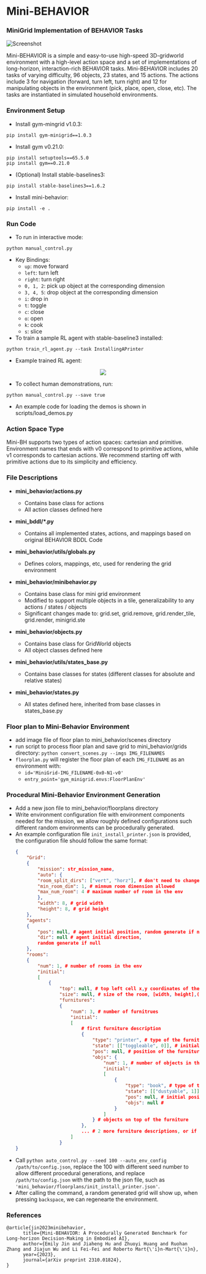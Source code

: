 # Mini-BEHAVIOR
###  MiniGrid Implementation of BEHAVIOR Tasks 
![Screenshot](img/visualizations.png)

Mini-BEHAVIOR is a simple and easy-to-use high-speed 3D-gridworld environment
with a high-level action space and a set of implementations of long-horizon, interaction-rich BEHAVIOR tasks.
Mini-BEHAVIOR includes 20 tasks of varying difficulty, 96 objects, 23 states, and 15 actions. 
The actions include 3 for navigation (forward, turn left, turn right) and 12 for manipulating objects in the environment 
(pick, place, open, close, etc). 
The tasks are instantiated in simulated household environments.

### Environment Setup
* Install gym-mingrid v1.0.3: 
```
pip install gym-minigrid==1.0.3
```
* Install gym v0.21.0: 
```
pip install setuptools==65.5.0
pip install gym==0.21.0
```
* (Optional) Install stable-baselines3: 
```
pip install stable-baselines3==1.6.2
```
* Install mini-behavior: 
```
pip install -e .
```

### Run Code 
* To run in interactive mode:
```
python manual_control.py
```
* Key Bindings:
  - `up`: move forward
  - `left`: turn left
  - `right`: turn right
  - `0, 1, 2`: pick up object at the corresponding dimension
  - `3, 4, 5`: drop object at the corresponding dimension
  - `i`: drop in
  - `t`: toggle
  - `c`: close
  - `o`: open
  - `k`: cook
  - `s`: slice
* To train a sample RL agent with stable-baseline3 installed:
```
python train_rl_agent.py --task InstallingAPrinter
```
* Example trained RL agent:
<p align="center">
  <img src="img/printer.gif"/>
</p>

* To collect human demonstrations, run:
```
python manual_control.py --save true
```
* An example code for loading the demos is shown in scripts/load_demos.py

### Action Space Type
Mini-BH supports two types of action spaces: cartesian and primitive. Environment names that ends with v0 correspond to 
primitive actions, while v1 corresponds to cartesian actions. We recommend starting off with primitive actions due to 
its  simplicity and efficiency.

### File Descriptions 
* **mini_behavior/actions.py**
    * Contains base class for actions 
    * All action classes defined here

* **mini_bddl/*.py**
    * Contains all implemented states, actions, and mappings based on original BEHAVIOR BDDL Code

* **mini_behavior/utils/globals.py**
    *  Defines colors, mappings, etc, used for rendering the grid environment

* **mini_behavior/minibehavior.py**
    * Contains base class for mini grid environment
    * Modified to support multiple objects in a tile, generalizability to any actions / states / objects
    * Significant changes made to: grid.set, grid.remove, grid.render_tile, grid.render, minigrid.ste

* **mini_behavior/objects.py**
    * Contains base class for GridWorld objects
    * All object classes defined here

* **mini_behavior/utils/states_base.py**
    * Contains base classes for states (different classes for absolute and relative states)

* **mini_behavior/states.py**
    * All states defined here, inherited from base classes in states_base.py


### Floor plan to Mini-Behavior Environment
* add image file of floor plan to mini_behavior/scenes directory
* run script to process floor plan and save grid to mini_behavior/grids directory: `python convert_scenes.py --imgs IMG_FILENAMES`
* `floorplan.py` will register the floor plan of each `IMG_FILENAME` as an environment with:
    * `id='MiniGrid-IMG_FILENAME-0x0-N1-v0'`
    * `entry_point='gym_minigrid.envs:FloorPlanEnv'`

### Procedural Mini-Behavior Environment Generation

- Add a new json file to mini_behavior/floorplans directory
- Write environment configuration file with environment components needed for the mission, we allow roughly defined configurations such different random environments can be procedurally generated.
- An example configuration file `init_install_printer.json` is provided, the configuration file should follow the same format:
    ```json
    {
        "Grid":
        {
            "mission": str_mission_name, 
            "auto": { 
            "room_split_dirs": ["vert", "horz"], # don't need to change
            "min_room_dim": 1, # minmum room dimension allowed
            "max_num_room": 4 # maximum number of room in the env
            },
            "width": 8, # grid width
            "height": 8, # grid height
        },
        "agents":
        {
            "pos": null, # agent initial position, random generate if null
            "dir": null # agent initial direction,
            random generate if null
        },
        "rooms":
        {
            "num": 1, # number of rooms in the env
            "initial":
            [
                {
                    "top": null, # top left cell x,y coordinates of the room, [x, y], (exclude the walls)
                    "size": null, # size of the room, [width, height],(exclude the walls)
                    "furnitures": 
                    {
                        "num": 3, # number of furnitrues
                        "initial": 
                        [   
                            # first furniture description
                            {
                                "type": "printer", # type of the furniture
                                "state": [["toggleable", 0]], # initial state of the furniture [[state, 0/1]], for not specified states for the furniture, random generate 0 or 1
                                "pos": null, # position of the furniture 
                                "objs": {
                                    "num": 1, # number of objects in the furniture
                                    "initial": 
                                    [
                                        {
                                            "type": "book", # type of the object
                                            "state": [["dustyable", 1]], # initial state of the furniture [[state, 0/1]], for not specified states for the furniture, random generate 0 or 1
                                            "pos": null, # initial position of the object
                                            "objs": null # 
                                        }
                                    ]
                                } # objects on top of the furniture
                            },
                            ... # 2 more furniture descriptions, or if less than 2, random generate till 3 rooms
                        ]
                    }
    }
    ```
- Call `python auto_control.py --seed 100 --auto_env_config /path/to/config.json`, replace the 100 with different seed number to allow different procedural generations, and replace `/path/to/config.json` with the path to the json file, such as `'mini_behavior/floorplans/init_install_printer.json'`.
- After calling the command, a random generated grid will show up, when pressing `backspace`, we can regenearte the environment.

### References
```
@article{jin2023minibehavior,
      title={Mini-BEHAVIOR: A Procedurally Generated Benchmark for Long-horizon Decision-Making in Embodied AI}, 
      author={Emily Jin and Jiaheng Hu and Zhuoyi Huang and Ruohan Zhang and Jiajun Wu and Li Fei-Fei and Roberto Mart{\'i}n-Mart{\'i}n},
      year={2023},
      journal={arXiv preprint 2310.01824},
}
```

